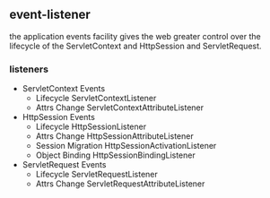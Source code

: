 ## event-listener

the application events facility gives the web greater control over the lifecycle
of the ServletContext and HttpSession and ServletRequest.

### listeners

* ServletContext Events
    * Lifecycle ServletContextListener
    * Attrs Change ServletContextAttributeListener
* HttpSession Events
    * Lifecycle HttpSessionListener
    * Attrs Change HttpSessionAttributeListener
    * Session Migration HttpSessionActivationListener
    * Object Binding HttpSessionBindingListener
* ServletRequest Events
    * Lifecycle ServletRequestListener
    * Attrs Change ServletRequestAttributeListener
    
